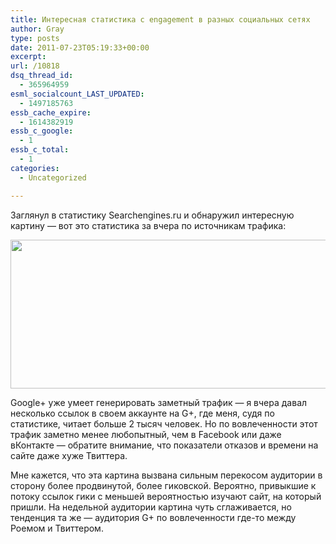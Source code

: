 ```yaml
---
title: Интересная статистика с engagement в разных социальных сетях
author: Gray
type: posts
date: 2011-07-23T05:19:33+00:00
excerpt:
url: /10818
dsq_thread_id:
  - 365964959
esml_socialcount_LAST_UPDATED:
  - 1497185763
essb_cache_expire:
  - 1614382919
essb_c_google:
  - 1
essb_c_total:
  - 1
categories:
  - Uncategorized

---
```








Заглянул в статистику Searchengines.ru и обнаружил интересную картину &#8212; вот это статистика за вчера по источникам трафика:

<img src="https://i0.wp.com/forumimg.net/blog/2011-07-23_09-08-05.png?resize=640%2C238" alt="" width="640" height="238" data-recalc-dims="1" /> 

Google+ уже умеет генерировать заметный трафик &#8212; я вчера давал несколько ссылок в своем аккаунте на G+, где меня, судя по статистике, читает больше 2 тысяч человек. Но по вовлеченности этот трафик заметно менее любопытный, чем в Facebook или даже вКонтакте &#8212; обратите внимание, что показатели отказов и времени на сайте даже хуже Твиттера.

Мне кажется, что эта картина вызвана сильным перекосом аудитории в сторону более продвинутой, более гиковской. Вероятно, привыкшие к потоку ссылок гики с меньшей вероятностью изучают сайт, на который пришли. На недельной аудитории картина чуть сглаживается, но тенденция та же &#8212; аудитория G+ по вовлеченности где-то между Роемом и Твиттером.